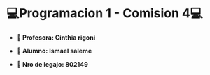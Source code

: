 # 💻Programacion 1 - Comision 4💻

- **📕 Profesora: Cinthia rigoni**

- **📙 Alumno: Ismael saleme**

- **📘 Nro de legajo: 802149**


